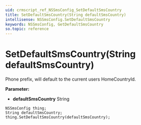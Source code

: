 ```yaml
---
uid: crmscript_ref_NSSmsConfig_SetDefaultSmsCountry
title: SetDefaultSmsCountry(String defaultSmsCountry)
intellisense: NSSmsConfig.SetDefaultSmsCountry
keywords: NSSmsConfig, GetDefaultSmsCountry
so.topic: reference
---
```


# SetDefaultSmsCountry(String defaultSmsCountry)

Phone prefix, will default to the current users HomeCountryId.

**Parameter:** 
* **defaultSmsCountry** String

```crmscript
NSSmsConfig thing;
String defaultSmsCountry;
thing.SetDefaultSmsCountry(defaultSmsCountry);
```

